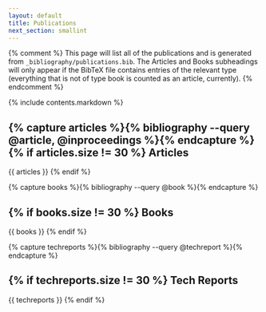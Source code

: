 ```yaml
---
layout: default
title: Publications
next_section: smallint
---
```


{% comment %}
This page will list all of the publications and is generated from
`_bibliography/publications.bib`.  The Articles and Books subheadings will only
appear if the BibTeX file contains entries of the relevant type (everything
that is not of type book is counted as an article, currently).
{% endcomment %}

{% include contents.markdown %}

{% capture articles %}{% bibliography --query @article, @inproceedings %}{% endcapture %}
{% if articles.size != 30 %}
Articles
--------

{{ articles }}
{% endif %}

{% capture books %}{% bibliography --query @book %}{% endcapture %}

{% if books.size != 30 %}
Books
-----

{{ books }}
{% endif %}

{% capture techreports %}{% bibliography --query @techreport %}{% endcapture %}

{% if techreports.size != 30 %}
Tech Reports
------------

{{ techreports }}
{% endif %}
